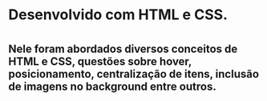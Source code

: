 <h1>Desenvolvido com HTML e CSS.<h1/>


<h2>
  Nele foram abordados diversos conceitos de HTML e CSS, questões sobre hover, posicionamento, centralização de itens, inclusão de imagens no background entre outros.
</h2>
